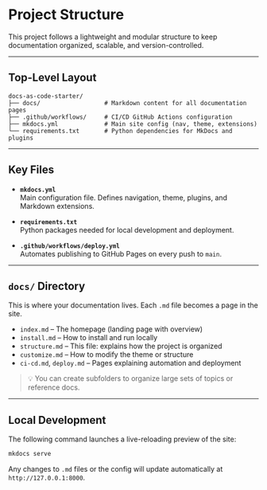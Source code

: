 # Project Structure

This project follows a lightweight and modular structure to keep documentation organized, scalable, and version-controlled.

---

## Top-Level Layout

```plaintext
docs-as-code-starter/
├── docs/                  # Markdown content for all documentation pages
├── .github/workflows/     # CI/CD GitHub Actions configuration
├── mkdocs.yml             # Main site config (nav, theme, extensions)
└── requirements.txt       # Python dependencies for MkDocs and plugins
```

---

## Key Files

- **`mkdocs.yml`**  
  Main configuration file. Defines navigation, theme, plugins, and Markdown extensions.

- **`requirements.txt`**  
  Python packages needed for local development and deployment.

- **`.github/workflows/deploy.yml`**  
  Automates publishing to GitHub Pages on every push to `main`.

---

## `docs/` Directory

This is where your documentation lives. Each `.md` file becomes a page in the site.

- `index.md` – The homepage (landing page with overview)
- `install.md` – How to install and run locally
- `structure.md` – This file: explains how the project is organized
- `customize.md` – How to modify the theme or structure
- `ci-cd.md`, `deploy.md` – Pages explaining automation and deployment

> 💡 You can create subfolders to organize large sets of topics or reference docs.

---

## Local Development

The following command launches a live-reloading preview of the site:

```bash
mkdocs serve
```

Any changes to `.md` files or the config will update automatically at `http://127.0.0.1:8000`.
